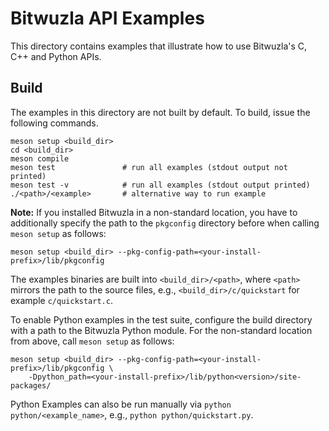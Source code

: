 Bitwuzla API Examples
=====================

This directory contains examples that illustrate how to use Bitwuzla's
C, C++ and Python APIs.

Build
-----

The examples in this directory are not built by default.
To build, issue the following commands.

```
meson setup <build_dir>
cd <build_dir>
meson compile
meson test               # run all examples (stdout output not printed)
meson test -v            # run all examples (stdout output printed)
./<path>/<example>       # alternative way to run example
```

**Note:** If you installed Bitwuzla in a non-standard location, you have to
additionally specify the path to the `pkgconfig` directory before when calling
`meson setup` as follows:
```
meson setup <build_dir> --pkg-config-path=<your-install-prefix>/lib/pkgconfig
```

The examples binaries are built into `<build_dir>/<path>`, where `<path>`
mirrors the path to the source files, e.g., `<build_dir>/c/quickstart` for
example `c/quickstart.c`.

To enable Python examples in the test suite, configure the build directory
with a path to the Bitwuzla Python module. For the non-standard
location from above, call `meson setup` as follows:
```
meson setup <build_dir> --pkg-config-path=<your-install-prefix>/lib/pkgconfig \
    -Dpython_path=<your-install-prefix>/lib/python<version>/site-packages/
```
Python Examples can also be run manually via
`python python/<example_name>`, e.g., `python python/quickstart.py`.
